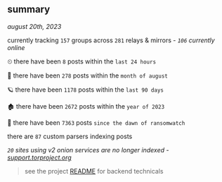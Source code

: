 
## summary
_august 20th, 2023_

currently tracking `157` groups across `281` relays & mirrors - _`106` currently online_

⏲ there have been `8` posts within the `last 24 hours`

🦈 there have been `278` posts within the `month of august`

🪐 there have been `1178` posts within the `last 90 days`

🏚 there have been `2672` posts within the `year of 2023`

🦕 there have been `7363` posts `since the dawn of ransomwatch`

there are `87` custom parsers indexing posts

_`20` sites using v2 onion services are no longer indexed - [support.torproject.org](https://support.torproject.org/onionservices/v2-deprecation/)_

> see the project [README](https://github.com/joshhighet/ransomwatch#ransomwatch--) for backend technicals
